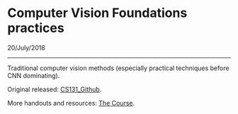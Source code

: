 # Computer Vision Foundations practices

20/July/2018

----

Traditional computer vision methods (especially practical techniques before CNN dominating).

Original released: [CS131_Github](https://github.com/StanfordVL/CS131_release).

More handouts and resources:  [The Course](http://vision.stanford.edu/teaching/cs131_fall1819/index.html).

